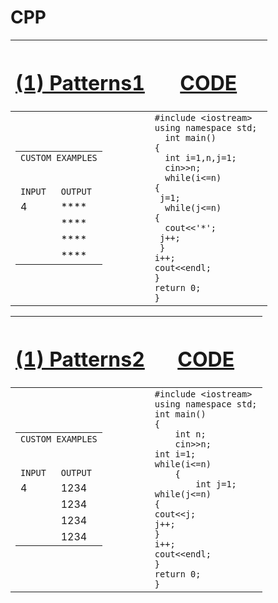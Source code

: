 # CPP
|  <h1>[(1) Patterns1](https://github.com/ArshdeepSahni/CPP/blob/master/Patterns1.cpp)</h1> |<h1>[CODE](https://github.com/ArshdeepSahni/CPP/blob/master/Patterns1.cpp)</h1>|
|---|---|
|<table style="width:max-content"> <tbody> <tr> <td colspan="2"> <table>`CUSTOM EXAMPLES`</table></td> <tr> <tr>  <td> `INPUT` </td>  <td>`OUTPUT`</td>  </tr> <tr>  <td> 4 </td>  <td>****</td>  </tr>  <tr>  <td> </td>  <td> **** </td>  </tr>  <tr>  <td> </td>  <td> **** </td>  </tr>  <tr>  <td> </td>  <td> **** </td>  </tr>  </tbody>  </table>              |  ```#include <iostream>  ```<br>```using namespace std;```<br>```  int main()```<br>```{```<br>```  int i=1,n,j=1;```<br>```  cin>>n;```<br>```  while(i<=n)```<br>```{ ```<br>``` j=1;```<br>```  while(j<=n)```<br>```{```<br>```  cout<<'*';```<br>```  j++; ```<br>``` }```<br>```i++;```<br>```cout<<endl;```<br>```}```<br>```return 0;```<br>```}```|

|  <h1>[(1) Patterns2](https://github.com/ArshdeepSahni/CPP/blob/master/Patterns2.cpp)</h1> |<h1>[CODE](https://github.com/ArshdeepSahni/CPP/blob/master/Patterns2.cpp)</h1>|
|---|---|
|<table style="width:max-content"> <tbody> <tr> <td colspan="2"> <table>`CUSTOM EXAMPLES`</table></td> <tr> <tr>  <td> `INPUT` </td>  <td>`OUTPUT`</td>  </tr> <tr>  <td> 4 </td>  <td> 1234 </td>  </tr>  <tr>  <td> </td>  <td> 1234 </td>  </tr>  <tr>  <td> </td>  <td> 1234 </td>  </tr>  <tr>  <td> </td>  <td> 1234 </td>  </tr>  </tbody>  </table>              |```#include <iostream>```<br>```using namespace std;```<br>```int main()```<br>```{```<br>```    int n;```<br>```    cin>>n;```<br>```int i=1;```<br>```while(i<=n)```<br>```    {```<br>```        int j=1;```<br>```while(j<=n)```<br>```{```<br>```cout<<j;```<br>```j++;```<br>```}```<br>```i++;```<br>```cout<<endl;```<br>```}```<br>```return 0;```<br>```}```|
